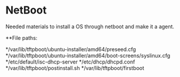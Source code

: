 # NetBoot
Needed materials to install a OS through netboot and make it a agent.

**File paths:

*/var/lib/tftpboot/ubuntu-installer/amd64/preseed.cfg
*/var/lib/tftpboot/ubuntu-installer/amd64/boot-screens/syslinux.cfg
*/etc/default/isc-dhcp-server
*/etc/dhcp/dhcpd.conf
*/var/lib/tftpboot/postinstall.sh
*/var/lib/tftpboot/firstboot
